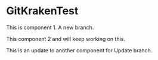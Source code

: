 # GitKrakenTest
This is component 1. A new branch. 

This component 2 and will keep working on this.

This is an update to another component for Update branch.